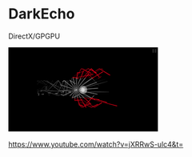 # DarkEcho
DirectX/GPGPU

![alt text](https://github.com/justdoit7724/DarkEcho/blob/master/readme_Image.png)

https://www.youtube.com/watch?v=jXRRwS-ulc4&t=
